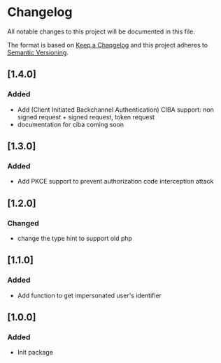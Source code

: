 # Changelog
All notable changes to this project will be documented in this file.

The format is based on [Keep a Changelog](http://keepachangelog.com/)
and this project adheres to [Semantic Versioning](http://semver.org/).

## [1.4.0]

### Added
* Add (Client Initiated Backchannel Authentication) CIBA support: non signed request + signed request, token request
* documentation for ciba coming soon

## [1.3.0]

### Added
* Add PKCE support to prevent authorization code interception attack

## [1.2.0]

### Changed
* change the type hint to support old php

## [1.1.0]

### Added
* Add function to get impersonated user's identifier

## [1.0.0]

### Added
* Init package
